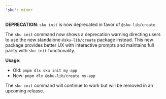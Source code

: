 ```yaml
---
'sku': minor
---
```


**DEPRECATION**: `sku init` is now deprecated in favor of `@sku-lib/create`

The `sku init` command now shows a deprecation warning directing users to use the new standalone `@sku-lib/create` package instead. This new package provides better UX with interactive prompts and maintains full parity with `sku init` functionality.

**Usage:**
- Old: `pnpm dlx sku init my-app` 
- New: `pnpm dlx @sku-lib/create my-app`

The `sku init` command will continue to work but will be removed in an upcoming release.